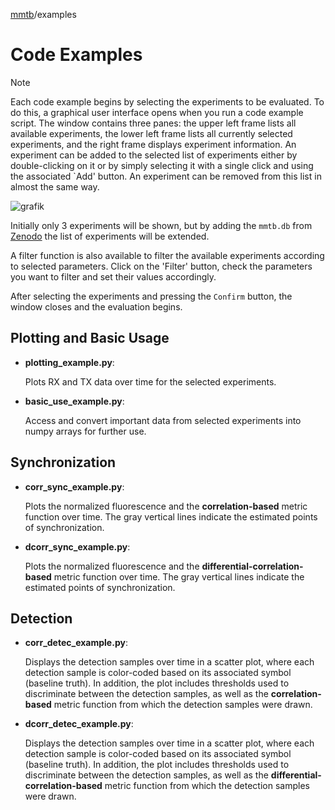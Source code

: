 [mmtb](../README.md)/examples

# Code Examples

> [!NOTE]
>Each code example begins by selecting the experiments to be evaluated. To do this, a graphical user interface opens when you run a code example script.
>The window contains three panes: the upper left frame lists all available experiments, the lower left frame lists all currently selected experiments, and the right frame displays experiment information.
>An experiment can be added to the selected list of experiments either by double-clicking on it or by simply selecting it with a single click and using the associated `Add' button.
>An experiment can be removed from this list in almost the same way.
>
>![grafik](https://github.com/user-attachments/assets/b59a1c91-f60d-462c-8a75-e57eefac7e3e)
>
>Initially only 3 experiments will be shown, but by adding the `mmtb.db` from [Zenodo](https://zenodo.org/uploads/13898880) the list of experiments will be extended.
>
>A filter function is also available to filter the available experiments according to selected parameters. Click on the 'Filter' button, check the parameters you want to filter and set their values accordingly.
>
>After selecting the experiments and pressing the `Confirm` button, the window closes and the evaluation begins.

## Plotting and Basic Usage
+ **plotting_example.py**:

  Plots RX and TX data over time for the selected experiments.

+ **basic_use_example.py**:

  Access and convert important data from selected experiments into numpy arrays for further use.

## Synchronization
+ **corr_sync_example.py**:

  Plots the normalized fluorescence and the **correlation-based** metric function over time.
  The gray vertical lines indicate the estimated points of synchronization.

+ **dcorr_sync_example.py**:

  Plots the normalized fluorescence and the **differential-correlation-based** metric function over time.
  The gray vertical lines indicate the estimated points of synchronization.

## Detection
+ **corr_detec_example.py**:

  Displays the detection samples over time in a scatter plot, where each detection sample is color-coded based on its associated symbol (baseline truth).
  In addition, the plot includes thresholds used to discriminate between the detection samples, as well as the **correlation-based** metric function from which the detection samples were drawn.

+ **dcorr_detec_example.py**:

  Displays the detection samples over time in a scatter plot, where each detection sample is color-coded based on its associated symbol (baseline truth).
  In addition, the plot includes thresholds used to discriminate between the detection samples, as well as the **differential-correlation-based** metric function from which the detection samples were drawn.
